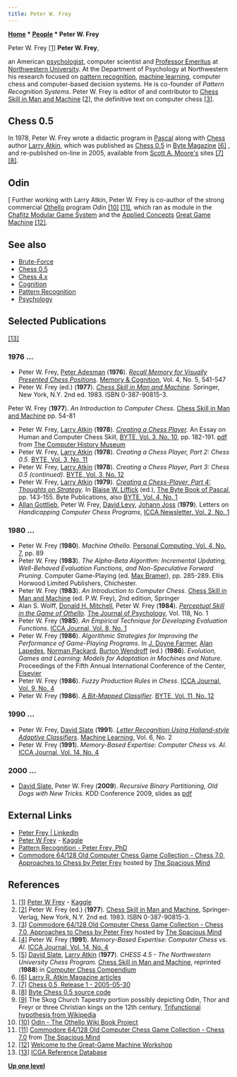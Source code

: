 ```yaml
---
title: Peter W. Frey
---
```

**[Home](Home "Home") \* [People](People "People") \* Peter W. Frey**



 [](https://www.kaggle.com/2233-) Peter W. Frey <a id="cite-note-1" href="#cite-ref-1">[1]</a> 
**Peter W. Frey**,  

an American [psychologist](Category:Psychologist "Category:Psychologist"), computer scientist and [Professor Emeritus](https://en.wikipedia.org/wiki/Professor_Emeritus) at [Northwestern University](Northwestern_University "Northwestern University"). At the Department of Psychology at Northwestern his research focused on [pattern recognition](Pattern_Recognition "Pattern Recognition"), [machine learning](Learning "Learning"), computer chess and computer-based decision systems. He is co-founder of *Pattern Recognition Systems*. Peter W. Frey is editor of and contributor to [Chess Skill in Man and Machine](Chess_Skill_in_Man_and_Machine "Chess Skill in Man and Machine") <a id="cite-note-2" href="#cite-ref-2">[2]</a>, the definitive text on computer chess <a id="cite-note-3" href="#cite-ref-3">[3]</a>. 



## Chess 0.5


In 1978, Peter W. Frey wrote a didactic program in [Pascal](Pascal "Pascal") along with [Chess](Chess_(Program) "Chess (Program)") author [Larry Atkin](Larry_Atkin "Larry Atkin"), which was published as [Chess 0.5](Chess_0.5 "Chess 0.5") in [Byte Magazine](Byte_Magazine "Byte Magazine") <a id="cite-note-6" href="#cite-ref-6">[6]</a> , and re-published on-line in 2005, available from [Scott A. Moore's](http://www.moorecad.com/standardpascal/scottmoore.html) sites <a id="cite-note-7" href="#cite-ref-7">[7]</a> <a id="cite-note-8" href="#cite-ref-8">[8]</a>. 




## Odin


[
Further working with Larry Atkin, Peter W. Frey is co-author of the strong commercial [Othello](Othello "Othello") program *Odin* <a id="cite-note-10" href="#cite-ref-10">[10]</a> <a id="cite-note-11" href="#cite-ref-11">[11]</a>, which ran as module in the [Chafitz Modular Game System](Chafitz_Modular_Game_System "Chafitz Modular Game System") and the [Applied Concepts](Applied_Concepts "Applied Concepts") [Great Game Machine](Great_Game_Machine "Great Game Machine") <a id="cite-note-12" href="#cite-ref-12">[12]</a>. 



## See also


* [Brute-Force](Brute-Force "Brute-Force")
* [Chess 0.5](Chess_0.5 "Chess 0.5")
* [Chess 4.x](Chess_(Program) "Chess (Program)")
* [Cognition](Cognition "Cognition")
* [Pattern Recognition](Pattern_Recognition "Pattern Recognition")
* [Psychology](index.php?title=Psychology&action=edit&redlink=1 "Psychology (page does not exist)")


## Selected Publications


<a id="cite-note-13" href="#cite-ref-13">[13]</a>



### 1976 ...


* Peter W. Frey, [Peter Adesman](index.php?title=Peter_Adesman&action=edit&redlink=1 "Peter Adesman (page does not exist)") (**1976**). *[Recall Memory for Visually Presented Chess Positions](http://link.springer.com/article/10.3758%2FBF03213216?LI=true#page-1)*. [Memory & Cognition](http://www.springer.com/psychology/cognitive+psychology/journal/13421), Vol. 4, No. 5, 541-547
* Peter W. Frey (ed.) (**1977**). *[Chess Skill in Man and Machine](Chess_Skill_in_Man_and_Machine "Chess Skill in Man and Machine")*. Springer, New York, N.Y. 2nd ed. 1983. ISBN 0-387-90815-3.


 Peter W. Frey (**1977**). *An Introduction to Computer Chess*. [Chess Skill in Man and Machine](Chess_Skill_in_Man_and_Machine "Chess Skill in Man and Machine") pp. 54-81
* Peter W. Frey, [Larry Atkin](Larry_Atkin "Larry Atkin") (**1978**). *[Creating a Chess Player](http://www.computerhistory.org/chess/full_record.php?iid=doc-431614f6d5ba2).* An Essay on Human and Computer Chess Skill, [BYTE, Vol. 3, No. 10](Byte_Magazine#BYTE310 "Byte Magazine"), pp. 182-191. [pdf](http://archive.computerhistory.org/projects/chess/related_materials/text/3-3.Creating_A_Chess_Player/Creating_A_Chess_Player.Frey_Atkin.Byte_Magazine.Oct-1978.062303029.pdf) from [The Computer History Museum](The_Computer_History_Museum "The Computer History Museum")
* Peter W. Frey, [Larry Atkin](Larry_Atkin "Larry Atkin") (**1978**). *Creating a Chess Player, Part 2: Chess 0.5*. [BYTE, Vol. 3, No. 11](Byte_Magazine#BYTE311 "Byte Magazine")
* Peter W. Frey, [Larry Atkin](Larry_Atkin "Larry Atkin") (**1978**). *Creating a Chess Player, Part 3: Chess 0.5 (continued)*. [BYTE, Vol. 3, No. 12](Byte_Magazine#BYTE312 "Byte Magazine")
* Peter W. Frey, [Larry Atkin](Larry_Atkin "Larry Atkin") (**1979**). *[Creating a Chess-Player, Part 4: Thoughts on Strategy](https://archive.org/stream/byte-magazine-1979-01/1979_01_BYTE_04-01_Life_Algorithms#page/n127/mode/2up)*. In [Blaise W. Liffick](http://cs.millersville.edu/~liffick/) (ed.), [The Byte Book of Pascal](http://books.google.com/books/about/The_BYTE_book_of_Pascal.html?id=ofpfQgAACAAJ), pp. 143-155. Byte Publications, also [BYTE, Vol. 4, No. 1](Byte_Magazine#BYTE401 "Byte Magazine")
* [Allan Gottlieb](Mathematician#AGottlieb "Mathematician"), Peter W. Frey, [David Levy](David_Levy "David Levy"), [Johann Joss](Johann_Joss "Johann Joss") (**1979**). Letters on *Handicapping Computer Chess Programs*, [ICCA Newsletter, Vol. 2, No. 1](ICGA_Journal#2_1 "ICGA Journal")


### 1980 ...


* Peter W. Frey (**1980**). *Machine Othello*. [Personal Computing, Vol. 4, No. 7](Personal_Computing#4_7 "Personal Computing"), pp. 89
* Peter W. Frey (**1983**). *The Alpha-Beta Algorithm: Incremental Updating, Well-Behaved Evaluation Functions, and Non-Speculative Forward Pruning*. Computer Game-Playing (ed. [Max Bramer](Max_Bramer "Max Bramer")), pp. 285-289. Ellis Horwood Limited Publishers, Chichester.
* Peter W. Frey (**1983**). *An Introduction to Computer Chess*. [Chess Skill in Man and Machine](Chess_Skill_in_Man_and_Machine "Chess Skill in Man and Machine") (ed. P.W. Frey), 2nd edition, Springer
* Alan S. Wolff, [Donald H. Mitchell](Donald_H._Mitchell "Donald H. Mitchell"), Peter W. Frey (**1984**). *[Perceptual Skill in the Game of Othello](https://www.tandfonline.com/doi/abs/10.1080/00223980.1984.9712586)*. [The Journal of Psychology](https://en.wikipedia.org/wiki/The_Journal_of_Psychology), Vol. 118, No. 1
* Peter W. Frey (**1985**). *An Empirical Technique for Developing Evaluation Functions*. [ICCA Journal, Vol. 8, No. 1](ICGA_Journal#8_1 "ICGA Journal")
* Peter W. Frey (**1986**). *Algorithmic Strategies for Improving the Performance of Game-Playing Programs*. In [J. Doyne Farmer](Mathematician#JDFarmer "Mathematician"), [Alan Lapedes](Mathematician#AlanLapedes "Mathematician"), [Norman Packard](Mathematician#NHPackard "Mathematician"), [Burton Wendroff](Burton_Wendroff "Burton Wendroff") (ed.) (**1986**). *Evolution, Games and Learning: Models for Adaptation in Machines and Nature*. Proceedings of the Fifth Annual International Conference of the Center, [Elsevier](https://en.wikipedia.org/wiki/Elsevier)
* Peter W. Frey (**1986**). *Fuzzy Production Rules in Chess*. [ICCA Journal, Vol. 9, No. 4](ICGA_Journal#9_4 "ICGA Journal")
* Peter W. Frey (**1986**). *[A Bit-Mapped Classifier](https://archive.org/stream/byte-magazine-1986-11/1986_11_BYTE_11-12_Knowledge_Representation#page/n175/mode/2up)*. [BYTE, Vol. 11, No. 12](Byte_Magazine#BYTE1112 "Byte Magazine")


### 1990 ...


* Peter W. Frey, [David Slate](David_Slate "David Slate") (**1991**). *[Letter Recognition Using Holland-style Adaptive Classifiers](https://link.springer.com/article/10.1007/BF00114162)*. [Machine Learning](https://en.wikipedia.org/wiki/Machine_Learning_(journal)), Vol. 6, No. 2
* Peter W. Frey (**1991**). *Memory-Based Expertise: Computer Chess vs. AI*. [ICCA Journal, Vol. 14, No. 4](ICGA_Journal#14_4 "ICGA Journal")


### 2000 ...


* [David Slate](David_Slate "David Slate"), Peter W. Frey (**2009**). *Recursive Binary Partitioning, Old Dogs with New Tricks*. KDD Conference 2009, slides as [pdf](http://clopinet.com/isabelle/Projects/KDDcup09/Slides/Frey_slides.pdf)


## External Links


* [Peter Frey | LinkedIn](https://www.linkedin.com/in/peter-frey-5016b813/)
* [Peter W Frey](https://www.kaggle.com/2233-) - [Kaggle](https://en.wikipedia.org/wiki/Kaggle)
* [Pattern Recognition - Peter Frey, PhD](http://www.patrec.com/peter)
* [Commodore 64/128 Old Computer Chess Game Collection - Chess 7.0, Approaches to Chess by Peter Frey](http://www.spacious-mind.com/html/commodore_c64_chess_7_0.html) hosted by [The Spacious Mind](The_Spacious_Mind "The Spacious Mind")


## References


1. <a id="cite-ref-1" href="#cite-note-1">[1]</a> [Peter W Frey](https://www.kaggle.com/2233-) - [Kaggle](https://en.wikipedia.org/wiki/Kaggle)
2. <a id="cite-ref-2" href="#cite-note-2">[2]</a>  Peter W. Frey (ed.) (**1977**). [Chess Skill in Man and Machine](Chess_Skill_in_Man_and_Machine "Chess Skill in Man and Machine"), Springer-Verlag, New York, N.Y. 2nd ed. 1983. ISBN 0-387-90815-3.
3. <a id="cite-ref-3" href="#cite-note-3">[3]</a> [Commodore 64/128 Old Computer Chess Game Collection - Chess 7.0, Approaches to Chess by Peter Frey](http://www.spacious-mind.com/html/commodore_c64_chess_7_0.html) hosted by [The Spacious Mind](The_Spacious_Mind "The Spacious Mind")
4. <a id="cite-ref-4" href="#cite-note-4">[4]</a> Peter W. Frey (**1991**). *Memory-Based Expertise: Computer Chess vs. AI*. [ICCA Journal, Vol. 14, No. 4](ICGA_Journal#14_4 "ICGA Journal")
5. <a id="cite-ref-5" href="#cite-note-5">[5]</a> [David Slate](David_Slate "David Slate"), [Larry Atkin](Larry_Atkin "Larry Atkin") (**1977**). *CHESS 4.5 - The Northwestern University Chess Program.* [Chess Skill in Man and Machine](Chess_Skill_in_Man_and_Machine "Chess Skill in Man and Machine"), reprinted (**1988**) in [Computer Chess Compendium](Computer_Chess_Compendium "Computer Chess Compendium")
6. <a id="cite-ref-6" href="#cite-note-6">[6]</a> [Larry R. Atkin Magazine articles](http://www.devili.iki.fi/library/author/1442.en.html)
7. <a id="cite-ref-7" href="#cite-note-7">[7]</a> [Chess 0.5, Release 1 - 2005-05-30](http://www.moorecad.com/standardpascal/ByteChess.txt)
8. <a id="cite-ref-8" href="#cite-note-8">[8]</a> [Byte Chess 0.5 source code](http://www.moorecad.com/standardpascal/Chess05.pas)
9. <a id="cite-ref-9" href="#cite-note-9">[9]</a> The Skog Church Tapestry portion possibly depicting Odin, Thor and Freyr or three Christian kings on the 12th century, [Trifunctional hypothesis from Wikipedia](https://en.wikipedia.org/wiki/Trifunctional_hypothesis)
10. <a id="cite-ref-10" href="#cite-note-10">[10]</a> [Odin - The Othello Wiki Book Project](http://www.othello.dk/book/index.php/Odin)
11. <a id="cite-ref-11" href="#cite-note-11">[11]</a> [Commodore 64/128 Old Computer Chess Game Collection - Chess 7.0](http://www.spacious-mind.com/html/commodore_c64_chess_7_0.html) from [The Spacious Mind](The_Spacious_Mind "The Spacious Mind")
12. <a id="cite-ref-12" href="#cite-note-12">[12]</a> [Welcome to the Great-Game Machine Workshop](http://www.great-game-machine.com/)
13. <a id="cite-ref-13" href="#cite-note-13">[13]</a> [ICGA Reference Database](ICGA_Journal#RefDB "ICGA Journal")

**[Up one level](People "People")**







 
